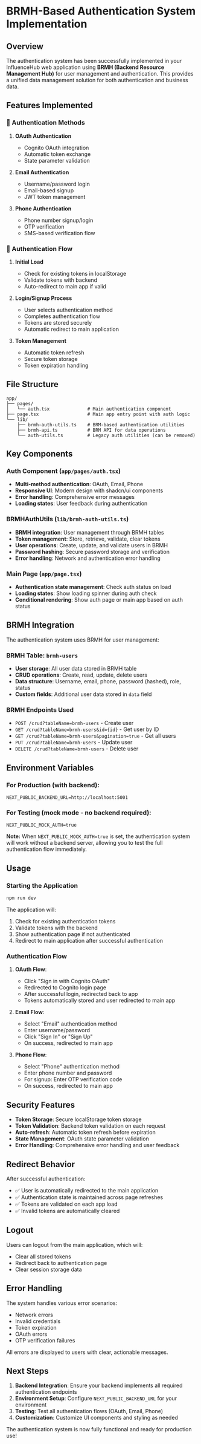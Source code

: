 # BRMH-Based Authentication System Implementation

## Overview

The authentication system has been successfully implemented in your InfluenceHub web application using **BRMH (Backend Resource Management Hub)** for user management and authentication. This provides a unified data management solution for both authentication and business data.

## Features Implemented

### 🔐 Authentication Methods

1. **OAuth Authentication**
   - Cognito OAuth integration
   - Automatic token exchange
   - State parameter validation

2. **Email Authentication**
   - Username/password login
   - Email-based signup
   - JWT token management

3. **Phone Authentication**
   - Phone number signup/login
   - OTP verification
   - SMS-based verification flow

### 🔄 Authentication Flow

1. **Initial Load**
   - Check for existing tokens in localStorage
   - Validate tokens with backend
   - Auto-redirect to main app if valid

2. **Login/Signup Process**
   - User selects authentication method
   - Completes authentication flow
   - Tokens are stored securely
   - Automatic redirect to main application

3. **Token Management**
   - Automatic token refresh
   - Secure token storage
   - Token expiration handling

## File Structure

```
app/
├── pages/
│   └── auth.tsx              # Main authentication component
├── page.tsx                  # Main app entry point with auth logic
└── lib/
    ├── brmh-auth-utils.ts    # BRM-based authentication utilities
    ├── brmh-api.ts           # BRM API for data operations
    └── auth-utils.ts         # Legacy auth utilities (can be removed)
```

## Key Components

### Auth Component (`app/pages/auth.tsx`)
- **Multi-method authentication**: OAuth, Email, Phone
- **Responsive UI**: Modern design with shadcn/ui components
- **Error handling**: Comprehensive error messages
- **Loading states**: User feedback during authentication

### BRMHAuthUtils (`lib/brmh-auth-utils.ts`)
- **BRMH integration**: User management through BRMH tables
- **Token management**: Store, retrieve, validate, clear tokens
- **User operations**: Create, update, and validate users in BRMH
- **Password hashing**: Secure password storage and verification
- **Error handling**: Network and authentication error handling

### Main Page (`app/page.tsx`)
- **Authentication state management**: Check auth status on load
- **Loading states**: Show loading spinner during auth check
- **Conditional rendering**: Show auth page or main app based on auth status

## BRMH Integration

The authentication system uses BRMH for user management:

### BRMH Table: `brmh-users`
- **User storage**: All user data stored in BRMH table
- **CRUD operations**: Create, read, update, delete users
- **Data structure**: Username, email, phone, password (hashed), role, status
- **Custom fields**: Additional user data stored in `data` field

### BRMH Endpoints Used
- `POST /crud?tableName=brmh-users` - Create user
- `GET /crud?tableName=brmh-users&id={id}` - Get user by ID
- `GET /crud?tableName=brmh-users&pagination=true` - Get all users
- `PUT /crud?tableName=brmh-users` - Update user
- `DELETE /crud?tableName=brmh-users` - Delete user

## Environment Variables

### For Production (with backend):
```env
NEXT_PUBLIC_BACKEND_URL=http://localhost:5001
```

### For Testing (mock mode - no backend required):
```env
NEXT_PUBLIC_MOCK_AUTH=true
```

**Note:** When `NEXT_PUBLIC_MOCK_AUTH=true` is set, the authentication system will work without a backend server, allowing you to test the full authentication flow immediately.

## Usage

### Starting the Application

```bash
npm run dev
```

The application will:
1. Check for existing authentication tokens
2. Validate tokens with the backend
3. Show authentication page if not authenticated
4. Redirect to main application after successful authentication

### Authentication Flow

1. **OAuth Flow**:
   - Click "Sign in with Cognito OAuth"
   - Redirected to Cognito login page
   - After successful login, redirected back to app
   - Tokens automatically stored and user redirected to main app

2. **Email Flow**:
   - Select "Email" authentication method
   - Enter username/password
   - Click "Sign In" or "Sign Up"
   - On success, redirected to main app

3. **Phone Flow**:
   - Select "Phone" authentication method
   - Enter phone number and password
   - For signup: Enter OTP verification code
   - On success, redirected to main app

## Security Features

- **Token Storage**: Secure localStorage token storage
- **Token Validation**: Backend token validation on each request
- **Auto-refresh**: Automatic token refresh before expiration
- **State Management**: OAuth state parameter validation
- **Error Handling**: Comprehensive error handling and user feedback

## Redirect Behavior

After successful authentication:
- ✅ User is automatically redirected to the main application
- ✅ Authentication state is maintained across page refreshes
- ✅ Tokens are validated on each app load
- ✅ Invalid tokens are automatically cleared

## Logout

Users can logout from the main application, which will:
- Clear all stored tokens
- Redirect back to authentication page
- Clear session storage data

## Error Handling

The system handles various error scenarios:
- Network errors
- Invalid credentials
- Token expiration
- OAuth errors
- OTP verification failures

All errors are displayed to users with clear, actionable messages.

## Next Steps

1. **Backend Integration**: Ensure your backend implements all required authentication endpoints
2. **Environment Setup**: Configure `NEXT_PUBLIC_BACKEND_URL` for your environment
3. **Testing**: Test all authentication flows (OAuth, Email, Phone)
4. **Customization**: Customize UI components and styling as needed

The authentication system is now fully functional and ready for production use!
